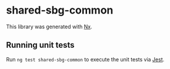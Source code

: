 # shared-sbg-common

This library was generated with [Nx](https://nx.dev).

## Running unit tests

Run `ng test shared-sbg-common` to execute the unit tests via [Jest](https://jestjs.io).
